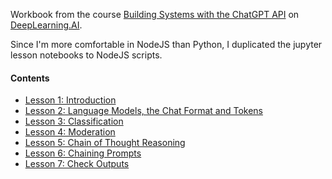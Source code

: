 Workbook from the course [Building Systems with the ChatGPT API](https://learn.deeplearning.ai/courses/chatgpt-building-system/lesson/1/introduction) on [DeepLearning.AI](https://learn.deeplearning.ai/).

Since I'm more comfortable in NodeJS than Python, I duplicated the jupyter lesson notebooks to NodeJS scripts.

#### Contents

- [Lesson 1: Introduction](./lesson1.js)
- [Lesson 2: Language Models, the Chat Format and Tokens](./lesson2.js)
- [Lesson 3: Classification](./lesson3.js)
- [Lesson 4: Moderation](./lesson4.js)
- [Lesson 5: Chain of Thought Reasoning](./lesson5.js)
- [Lesson 6: Chaining Prompts](./lesson6.js)
- [Lesson 7: Check Outputs](./lesson7.js)

